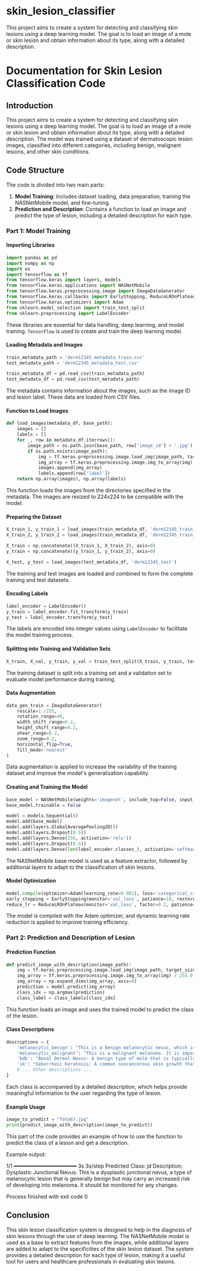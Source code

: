 # skin_lesion_classifier
This project aims to create a system for detecting and classifying skin lesions using a deep learning model. The goal is to load an image of a mole or skin lesion and obtain information about its type, along with a detailed description. 
# Documentation for Skin Lesion Classification Code

## Introduction
This project aims to create a system for detecting and classifying skin lesions using a deep learning model. The goal is to load an image of a mole or skin lesion and obtain information about its type, along with a detailed description. The model was trained using a dataset of dermatoscopic lesion images, classified into different categories, including benign, malignant lesions, and other skin conditions.

## Code Structure
The code is divided into two main parts:
1. **Model Training**: Includes dataset loading, data preparation, training the NASNetMobile model, and fine-tuning.
2. **Prediction and Description**: Contains a function to load an image and predict the type of lesion, including a detailed description for each type.

### Part 1: Model Training

#### Importing Libraries
```python
import pandas as pd
import numpy as np
import os
import tensorflow as tf
from tensorflow.keras import layers, models
from tensorflow.keras.applications import NASNetMobile
from tensorflow.keras.preprocessing.image import ImageDataGenerator
from tensorflow.keras.callbacks import EarlyStopping, ReduceLROnPlateau
from tensorflow.keras.optimizers import Adam
from sklearn.model_selection import train_test_split
from sklearn.preprocessing import LabelEncoder
```
These libraries are essential for data handling, deep learning, and model training. `TensorFlow` is used to create and train the deep learning model.

#### Loading Metadata and Images
```python
train_metadata_path = 'derm12345_metadata_train.csv'
test_metadata_path = 'derm12345_metadata_test.csv'

train_metadata_df = pd.read_csv(train_metadata_path)
test_metadata_df = pd.read_csv(test_metadata_path)
```
The metadata contains information about the images, such as the image ID and lesion label. These data are loaded from CSV files.

#### Function to Load Images
```python
def load_images(metadata_df, base_path):
    images = []
    labels = []
    for _, row in metadata_df.iterrows():
        image_path = os.path.join(base_path, row['image_id'] + '.jpg')
        if os.path.exists(image_path):
            img = tf.keras.preprocessing.image.load_img(image_path, target_size=(224, 224))
            img_array = tf.keras.preprocessing.image.img_to_array(img)
            images.append(img_array)
            labels.append(row['label'])
    return np.array(images), np.array(labels)
```
This function loads the images from the directories specified in the metadata. The images are resized to 224x224 to be compatible with the model.

#### Preparing the Dataset
```python
X_train_1, y_train_1 = load_images(train_metadata_df, 'derm12345_train_part_1')
X_train_2, y_train_2 = load_images(train_metadata_df, 'derm12345_train_part_2')

X_train = np.concatenate((X_train_1, X_train_2), axis=0)
y_train = np.concatenate((y_train_1, y_train_2), axis=0)

X_test, y_test = load_images(test_metadata_df, 'derm12345_test')
```
The training and test images are loaded and combined to form the complete training and test datasets.

#### Encoding Labels
```python
label_encoder = LabelEncoder()
y_train = label_encoder.fit_transform(y_train)
y_test = label_encoder.transform(y_test)
```
The labels are encoded into integer values using `LabelEncoder` to facilitate the model training process.

#### Splitting into Training and Validation Sets
```python
X_train, X_val, y_train, y_val = train_test_split(X_train, y_train, test_size=0.2, random_state=42)
```
The training dataset is split into a training set and a validation set to evaluate model performance during training.

#### Data Augmentation
```python
data_gen_train = ImageDataGenerator(
    rescale=1./255,
    rotation_range=40,
    width_shift_range=0.2,
    height_shift_range=0.2,
    shear_range=0.2,
    zoom_range=0.2,
    horizontal_flip=True,
    fill_mode='nearest'
)
```
Data augmentation is applied to increase the variability of the training dataset and improve the model's generalization capability.

#### Creating and Training the Model
```python
base_model = NASNetMobile(weights='imagenet', include_top=False, input_shape=(224, 224, 3))
base_model.trainable = False

model = models.Sequential()
model.add(base_model)
model.add(layers.GlobalAveragePooling2D())
model.add(layers.Dropout(0.5))
model.add(layers.Dense(256, activation='relu'))
model.add(layers.Dropout(0.5))
model.add(layers.Dense(len(label_encoder.classes_), activation='softmax'))
```
The NASNetMobile base model is used as a feature extractor, followed by additional layers to adapt to the classification of skin lesions.

#### Model Optimization
```python
model.compile(optimizer=Adam(learning_rate=0.001), loss='categorical_crossentropy', metrics=['accuracy'])
early_stopping = EarlyStopping(monitor='val_loss', patience=10, restore_best_weights=True)
reduce_lr = ReduceLROnPlateau(monitor='val_loss', factor=0.2, patience=5, min_lr=1e-6)
```
The model is compiled with the Adam optimizer, and dynamic learning rate reduction is applied to improve training efficiency.

### Part 2: Prediction and Description of Lesion

#### Prediction Function
```python
def predict_image_with_description(image_path):
    img = tf.keras.preprocessing.image.load_img(image_path, target_size=(224, 224))
    img_array = tf.keras.preprocessing.image.img_to_array(img) / 255.0
    img_array = np.expand_dims(img_array, axis=0)
    prediction = model.predict(img_array)
    class_idx = np.argmax(prediction)
    class_label = class_labels[class_idx]
```
This function loads an image and uses the trained model to predict the class of the lesion.

#### Class Descriptions
```python
descriptions = {
    'melanocytic_benign': "This is a benign melanocytic nevus, which is generally harmless.",
    'melanocytic_malignant': "This is a malignant melanoma. It is important to consult a dermatologist immediately.",
    'bdb': "Banal Dermal Nevus: A benign type of mole that is typically located in the dermis layer of the skin. It is usually harmless but should be monitored for changes in shape or color.",
    'sk': "Seborrheic Keratosis: A common noncancerous skin growth that often appears as a brown, black, or pale growth on the face, chest, shoulders, or back. It is generally harmless and does not require treatment unless it becomes irritated."
    # ... Other descriptions ...
}
```
Each class is accompanied by a detailed description, which helps provide meaningful information to the user regarding the type of lesion.

#### Example Usage
```python
image_to_predict = "foto67.jpg"
print(predict_image_with_description(image_to_predict))
```
This part of the code provides an example of how to use the function to predict the class of a lesion and get a description.


Example output:

1/1 ━━━━━━━━━━━━━━━━━━━━ 3s 3s/step
Predicted Class: jd
Description: Dysplastic Junctional Nevus: This is a dysplastic junctional nevus, a type of melanocytic lesion that is generally benign but may carry an increased risk of developing into melanoma. It should be monitored for any changes.

Process finished with exit code 0
## Conclusion
This skin lesion classification system is designed to help in the diagnosis of skin lesions through the use of deep learning. The NASNetMobile model is used as a base to extract features from the images, while additional layers are added to adapt to the specificities of the skin lesion dataset. The system provides a detailed description for each type of lesion, making it a useful tool for users and healthcare professionals in evaluating skin lesions.

